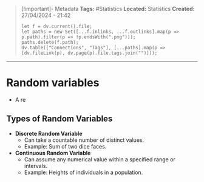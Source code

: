 > [!important]- Metadata
> **Tags:** #Statistics 
> **Located:** Statistics
> **Created:** 27/04/2024 - 21:42
> ```dataviewjs
> let f = dv.current().file;
> let paths = new Set([...f.inlinks, ...f.outlinks].map(p => p.path).filter(p => !p.endsWith(".png")));
> paths.delete(f.path);
> dv.table(["Connections", "Tags"], [...paths].map(p => [dv.fileLink(p), dv.page(p).file.tags.join("")]));
> ```

___
# Random variables
- A re


## Types of Random Variables
- **Discrete Random Variable**
    - Can take a countable number of distinct values.
    - Example: Sum of two dice faces.
- **Continuous Random Variable**
    - Can assume any numerical value within a specified range or intervals.
    - Example: Heights of individuals in a population.